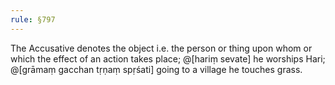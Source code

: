 ```yaml
---
rule: §797
---
```


The Accusative denotes the object i.e. the person or thing upon whom or which the effect of an action takes place; @[hariṃ sevate] he worships Hari; @[grāmaṃ gacchan tṛṇaṃ spṛśati] going to a village he touches grass.